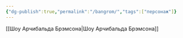 ```yaml
---
{"dg-publish":true,"permalink":"/bangrom/","tags":["персонаж"]}
---
```


[[Шоу Арчибальда Брэмсона\|Шоу Арчибальда Брэмсона]]